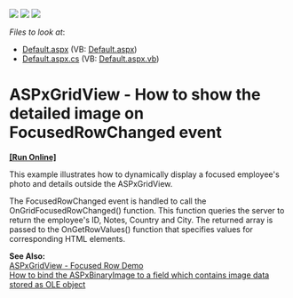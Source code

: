 <!-- default badges list -->
![](https://img.shields.io/endpoint?url=https://codecentral.devexpress.com/api/v1/VersionRange/128535604/18.1.15%2B)
[![](https://img.shields.io/badge/Open_in_DevExpress_Support_Center-FF7200?style=flat-square&logo=DevExpress&logoColor=white)](https://supportcenter.devexpress.com/ticket/details/E2344)
[![](https://img.shields.io/badge/📖_How_to_use_DevExpress_Examples-e9f6fc?style=flat-square)](https://docs.devexpress.com/GeneralInformation/403183)
<!-- default badges end -->
<!-- default file list -->
*Files to look at*:

* [Default.aspx](./CS/WebSite/Default.aspx) (VB: [Default.aspx](./VB/WebSite/Default.aspx))
* [Default.aspx.cs](./CS/WebSite/Default.aspx.cs) (VB: [Default.aspx.vb](./VB/WebSite/Default.aspx.vb))
<!-- default file list end -->
# ASPxGridView - How to show the detailed image on FocusedRowChanged event
<!-- run online -->
**[[Run Online]](https://codecentral.devexpress.com/e2344/)**
<!-- run online end -->


<p>This example illustrates how to dynamically display a focused employee's photo and details outside the ASPxGridView.</p><p>The FocusedRowChanged event is handled to call the OnGridFocusedRowChanged() function. This function queries the server to return the employee's ID, Notes, Country and City. The returned array is passed to the OnGetRowValues() function that specifies values for corresponding HTML elements.</p><p><strong>See Also:</strong><br />
<a href="http://demos.devexpress.com/ASPxGridViewDemos/Rows/FocusedRow.aspx">ASPxGridView - Focused Row Demo</a><br />
<a href="https://www.devexpress.com/Support/Center/p/E1414">How to bind the ASPxBinaryImage to a field which contains image data stored as OLE object</a></p>

<br/>


